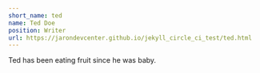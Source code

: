 ```yaml
---
short_name: ted
name: Ted Doe
position: Writer
url: https://jarondevcenter.github.io/jekyll_circle_ci_test/ted.html
---
```

Ted has been eating fruit since he was baby.